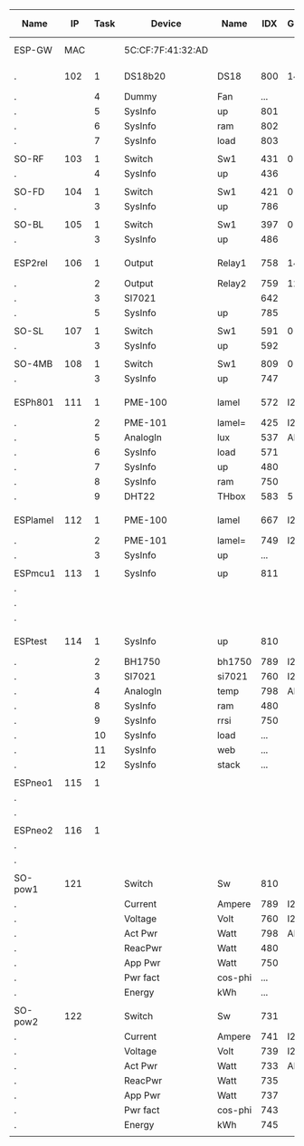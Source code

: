 Name    |IP |Task|Device|Name   |IDX |GPIO|sda-scl| UDP | Mac Number      |Build
--------|---|----|------|-------|----|----|-------|-----|-----------------|----
ESP-GW  |MAC|  |5C:CF:7F:41:32:AD|||||Build 148|
.       |102|1 |DS18b20 |DS18 	|800 |14  |IO 4-5 |65500|
.       |   |4 |Dummy   |Fan  	|... |    |
.       |   |5 |SysInfo |up     |801 |
.       |   |6 |SysInfo |ram  	|802 |
.  	    |   |7 |SysInfo |load   |803 |	  |
|||||||
SO-RF   |103|1 |Switch  |Sw1  	|431 |0   |       |65500|5C:CF:7F:0C:D7:CA|145
.  	    |   |4 |SysInfo |up     |436 |	  |
|||||||
SO-FD   |104|1 |Switch  |Sw1    |421 |0   |       |65500|5C:CF:7F:81:47:8B|145
.       |   |3 |SysInfo |up     |786 |    |
|||||||
SO-BL   |105|1 |Switch  |Sw1    |397 |0   |       |65500|5C:CF:7F:81:4B:C4|145
.       |   |3 |SysInfo |up     |486 |    |
|||||||
ESP2rel |106|1 |Output  |Relay1 |758 |14  |IO 4-5 |65500|60:01:94:0E:60:61|xxx
.  		  |   |2 |Output  |Relay2 |759 |12  |
.       |   |3 |SI7021  |       |642 |    |
.       |   |5 |SysInfo |up     |785 |	  |
|||||||
SO-SL   |107|1 |Switch  |Sw1    |591 |0   |       |65500|5C:CF:7F:0C:B1:C0|145
.       |   |3 |SysInfo |up     |592 |	  |
|||||||
SO-4MB  |108|1 |Switch  |Sw1    |809 |0   |       |8266 |5C:CF:7F:0C:B4:4C|148
.  	    |   |3 |SysInfo |up     |747 |	  |
|||||||
ESPh801 |111|1 |PME-100 |lamel  |572 |I2C |IO 3-1 |     |5C:CF:7F:16:DC:70|147
.       |   |2 |PME-101 |lamel= |425 |I2C |
.       |   |5 |AnalogIn|lux    |537 |ADC |
.       |   |6 |SysInfo |load   |571 |    |
.       |   |7 |SysInfo |up     |480 |	  |
.  	    |   |8 |SysInfo |ram    |750 |	  |
.  	    |   |9 |DHT22   |THbox  |583 |5   |
|||||||
ESPlamel|112|1 |PME-100 |lamel  |667 |I2C |IO 5-4 |     |CC:50:E3:4B:CC:8A|148
.       |   |2 |PME-101 |lamel= |749 |I2C |
.       |   |3 |SysInfo |up     |... |    |
|||||||
ESPmcu1 |113|1 |SysInfo |up     |811 |    |       |8266 |5C:CF:7F:13:8C:E4|mega20191123
.       |   |  |        |       |    |	  |
.       |
.       |
|||||||
ESPtest |114|1 |SysInfo |up     |810 |    |IO13-12|8266 |5C:CF:7F:19:68:B7|mega20191208
.       |   |2 |BH1750  |bh1750 |789 |I2C |
.       |   |3 |SI7021  |si7021 |760 |I2C |
.  	    |   |4 |AnalogIn|temp   |798 |ADC |
.       |   |8 |SysInfo |ram    |480 |
.       |   |9 |SysInfo |rrsi   |750 |
.  	    |   |10|SysInfo |load   |... |
.  	    |   |11|SysInfo |web    |... |
.  	    |   |12|SysInfo |stack  |... |
|||||||
ESPneo1 |115|1 |        |       |    |    |       |8266 |A4:CF:12:C9:A0:BD|mega20191208
.       |   |  |        |     	|    |	  |
.       |   |  |        |     	|    |	  |
|||||||
ESPneo2 |116|1 |        |       |    |    |       |8266 |CC:50:E3:7C:EB:93|mega220191208
.       |   |  |        |     	|    |	  |
.       |   |  |        |     	|    |	  |
|||||||
SO-pow1 |121|  |Switch  |Sw     |810 |    |       | --- |5C:CF:7F:92:CC:05|Espurna1.13.3
.       |   |  |Current |Ampere |789 |I2C |
.       |   |  |Voltage |Volt   |760 |I2C |
.       |   |  |Act Pwr	|Watt   |798 |ADC |
.       |   |  |ReacPwr |Watt   |480 |	  |
.       |   |  |App Pwr |Watt   |750 |	  |
.  	    |   |  |Pwr fact|cos-phi|... |    |
.  	    |   |  |Energy  |kWh    |... |    |
|||||||
SO-pow2 |122|  |Switch  |Sw     |731 |    |       | --- |5C:CF:7F:92:DC:B7|Espurna1.13.3
.       |   |  |Current |Ampere |741 |I2C |
.       |   |  |Voltage |Volt   |739 |I2C |
.       |   |  |Act Pwr	|Watt   |733 |ADC |
.       |   |  |ReacPwr |Watt   |735 |	  |
.       |   |  |App Pwr |Watt   |737 |	  |
.  	    |   |  |Pwr fact|cos-phi|743 |    |
.  	    |   |  |Energy  |kWh    |745 |    |
|||||||
